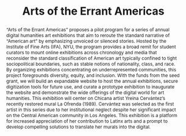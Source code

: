 ---
done: 'FALSE'
pid: errant-americas
title: Arts of the Errant Americas
category: DH Seed Grant Recipient
cohort_year: '2022'
tagline:
abstract: "“Arts of the Errant Americas” proposes a pilot program for a series of
  annual digital humanities art exhibitions that aim to reroute the standard narrative
  of “American art” by emphasizing unvoiced or silenced stories. Hosted by the Institute
  of Fine Arts (IFA), NYU, the program provides a broad remit for student curators
  to mount online exhibitions across chronology and media that reconsider the standard
  classification of American art typically confined to tight sociopolitical boundaries,
  such as stable notions of nationality, class, and race. By organizing exhibitions
  concentrating on underrepresented communities, this project foregrounds diversity,
  equity, and inclusion. With the funds from the seed grant, we will build an expandable
  website to host the annual exhibitions, secure digitization tools for future use,
  and curate a prototype exhibition to inaugurate the website and demonstrate the
  wide offerings of the digital world for art humanities. This exhibition will center
  on Chicana artist Yreina Cervántez’s recently restored mural La Ofrenda (1989).
  Cervántez was selected as the first artist in this series due to her institutional
  neglect despite her significant impact on the Central American community in Los
  Angeles. This exhibition is a platform for increased appreciation of her contribution
  to Latinx arts and a prompt to develop compelling solutions to translate her murals
  into the digital."
limerick:
pis: sloane-britt
link:
local_image:
original_img:
layout: project
---